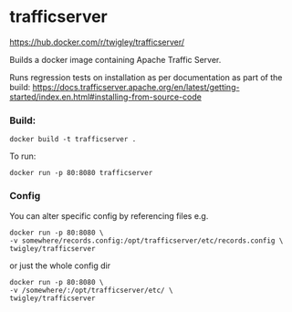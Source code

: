 # trafficserver

https://hub.docker.com/r/twigley/trafficserver/

Builds a docker image containing Apache Traffic Server.

Runs regression tests on installation as per documentation as part of the build:
https://docs.trafficserver.apache.org/en/latest/getting-started/index.en.html#installing-from-source-code

### Build:

```shell
docker build -t trafficserver .
```

To run:

```shell
docker run -p 80:8080 trafficserver
```

### Config

You can alter specific config by referencing files e.g.

```shell
docker run -p 80:8080 \
-v somewhere/records.config:/opt/trafficserver/etc/records.config \
twigley/trafficserver
```

or just the whole config dir

```shell
docker run -p 80:8080 \
-v /somewhere/:/opt/trafficserver/etc/ \
twigley/trafficserver
```
